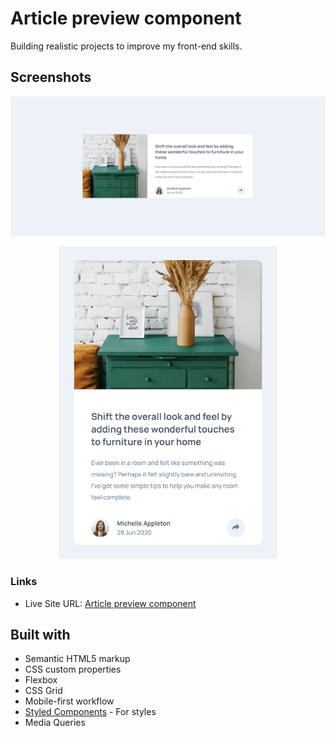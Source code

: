 # Article preview component

Building realistic projects to improve my front-end skills.

## Screenshots

![](screenshots/ss-desktop.png)

<p align="center">
<img width="350" height="500" src="screenshots/ss-mobile.png">
</p>

### Links

- Live Site URL: [Article preview component](https://huddle-land1ng-page.netlify.app/)

## Built with

- Semantic HTML5 markup
- CSS custom properties
- Flexbox
- CSS Grid
- Mobile-first workflow
- [Styled Components](https://styled-components.com/) - For styles
- Media Queries

